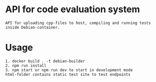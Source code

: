 # API for code evaluation system
	API for uploading cpp-files to host, compiling and running tests inside Debian-container.
# Usage
	1. docker build . -t debian-builder
	2. npm run install
	3. npm start or npm run dev to start in development mode
	html-folder contains static test site to test endpoints
